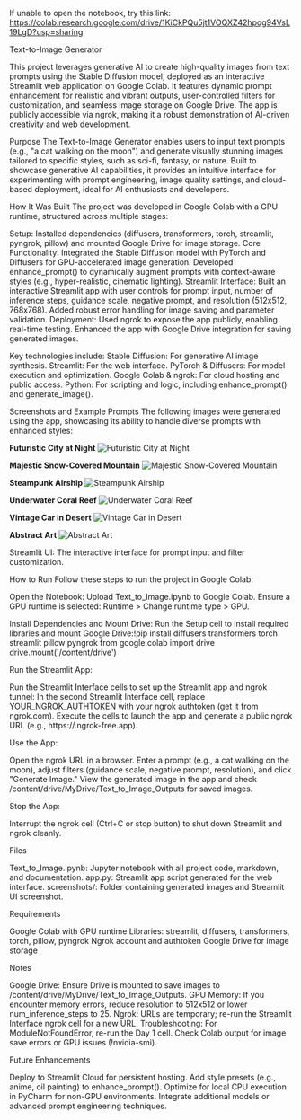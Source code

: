 If unable to open the notebook, try this link:
https://colab.research.google.com/drive/1KiCkPQu5jt1VOQXZ42hpqg94VsL19LgD?usp=sharing

Text-to-Image Generator

This project leverages generative AI to create high-quality images from text prompts using the Stable Diffusion model, deployed as an interactive Streamlit web application on Google Colab. It features dynamic prompt enhancement for realistic and vibrant outputs, user-controlled filters for customization, and seamless image storage on Google Drive. The app is publicly accessible via ngrok, making it a robust demonstration of AI-driven creativity and web development.

Purpose
The Text-to-Image Generator enables users to input text prompts (e.g., "a cat walking on the moon") and generate visually stunning images tailored to specific styles, such as sci-fi, fantasy, or nature. Built to showcase generative AI capabilities, it provides an intuitive interface for experimenting with prompt engineering, image quality settings, and cloud-based deployment, ideal for AI enthusiasts and developers.

How It Was Built
The project was developed in Google Colab with a GPU runtime, structured across multiple stages:

Setup: Installed dependencies (diffusers, transformers, torch, streamlit, pyngrok, pillow) and mounted Google Drive for image storage.
Core Functionality: Integrated the Stable Diffusion model with PyTorch and Diffusers for GPU-accelerated image generation. Developed enhance_prompt() to dynamically augment prompts with context-aware styles (e.g., hyper-realistic, cinematic lighting).
Streamlit Interface: Built an interactive Streamlit app with user controls for prompt input, number of inference steps, guidance scale, negative prompt, and resolution (512x512, 768x768). Added robust error handling for image saving and parameter validation.
Deployment: Used ngrok to expose the app publicly, enabling real-time testing. Enhanced the app with Google Drive integration for saving generated images.

Key technologies include:
Stable Diffusion: For generative AI image synthesis.
Streamlit: For the web interface.
PyTorch & Diffusers: For model execution and optimization.
Google Colab & ngrok: For cloud hosting and public access.
Python: For scripting and logic, including enhance_prompt() and generate_image().

Screenshots and Example Prompts
The following images were generated using the app, showcasing its ability to handle diverse prompts with enhanced styles:

**Futuristic City at Night**
![Futuristic City at Night](screenshots/futuristic_city.png)

**Majestic Snow-Covered Mountain**
![Majestic Snow-Covered Mountain](screenshots/majestic_snow-covered_mountain.png)

**Steampunk Airship**
![Steampunk Airship](screenshots/steampunk_airship_hyper-realis.png)

**Underwater Coral Reef**
![Underwater Coral Reef](screenshots/underwater_coral_reef_hyper-re.png)

**Vintage Car in Desert**
![Vintage Car in Desert](screenshots/vintage_car_in_desert_hyper-re.png)

**Abstract Art**
![Abstract Art](screenshots/abstract_art_hyper-realistic.png)


Streamlit UI: The interactive interface for prompt input and filter customization.

How to Run
Follow these steps to run the project in Google Colab:

Open the Notebook:
Upload Text_to_Image.ipynb to Google Colab.
Ensure a GPU runtime is selected: Runtime > Change runtime type > GPU.


Install Dependencies and Mount Drive:
Run the Setup cell to install required libraries and mount Google Drive:!pip install diffusers transformers torch streamlit pillow pyngrok
from google.colab import drive
drive.mount('/content/drive')


Run the Streamlit App:

Run the Streamlit Interface cells to set up the Streamlit app and ngrok tunnel:
In the second Streamlit Interface cell, replace YOUR_NGROK_AUTHTOKEN with your ngrok authtoken (get it from ngrok.com).
Execute the cells to launch the app and generate a public ngrok URL (e.g., https://<ngrok-id>.ngrok-free.app).


Use the App:

Open the ngrok URL in a browser.
Enter a prompt (e.g., a cat walking on the moon), adjust filters (guidance scale, negative prompt, resolution), and click "Generate Image."
View the generated image in the app and check /content/drive/MyDrive/Text_to_Image_Outputs for saved images.


Stop the App:

Interrupt the ngrok cell (Ctrl+C or stop button) to shut down Streamlit and ngrok cleanly.


Files

Text_to_Image.ipynb: Jupyter notebook with all project code, markdown, and documentation.
app.py: Streamlit app script generated for the web interface.
screenshots/: Folder containing generated images and Streamlit UI screenshot.

Requirements

Google Colab with GPU runtime
Libraries: streamlit, diffusers, transformers, torch, pillow, pyngrok
Ngrok account and authtoken
Google Drive for image storage

Notes

Google Drive: Ensure Drive is mounted to save images to /content/drive/MyDrive/Text_to_Image_Outputs.
GPU Memory: If you encounter memory errors, reduce resolution to 512x512 or lower num_inference_steps to 25.
Ngrok: URLs are temporary; re-run the Streamlit Interface ngrok cell for a new URL.
Troubleshooting:
For ModuleNotFoundError, re-run the Day 1 cell.
Check Colab output for image save errors or GPU issues (!nvidia-smi).


Future Enhancements

Deploy to Streamlit Cloud for persistent hosting.
Add style presets (e.g., anime, oil painting) to enhance_prompt().
Optimize for local CPU execution in PyCharm for non-GPU environments.
Integrate additional models or advanced prompt engineering techniques.

